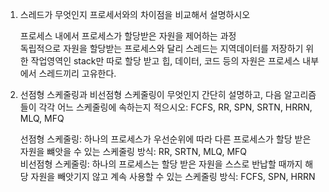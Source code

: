 1. 스레드가 무엇인지 프로세서와의 차이점을 비교해서 설명하시오
   
    프로세스 내에서 프로세스가 할당받은 자원을 제어하는 과정  
    독립적으로 자원을 할당받는 프로세스와 달리 스레드는 지역데이터를 저장하기 위한 작업영역인 stack만 따로 할당 받고 힙, 데이터, 코드 등의 자원은 프로세스 내부에서 스레드끼리 고유한다.

2. 선점형 스케줄링과 비선점형 스케줄링이 무엇인지 간단히 설명하고, 다음 알고리즘들이 각각 어느 스케줄링에 속하는지 적으시오: FCFS, RR, SPN, SRTN, HRRN, MLQ, MFQ

    선점형 스케줄링: 하나의 프로세스가 우선순위에 따라 다른 프로세스가 할당 받은 자원을 뺴앗을 수 있는 스케줄링 방식: RR, SRTN, MLQ, MFQ  
    비선점형 스케줄링: 하나의 프로세스는 할당 받은 자원을 스스로 반납할 때까지 해당 자원을 빼앗기지 않고 계속 사용할 수 있는 스케줄링 방식: FCFS, SPN, HRRN
